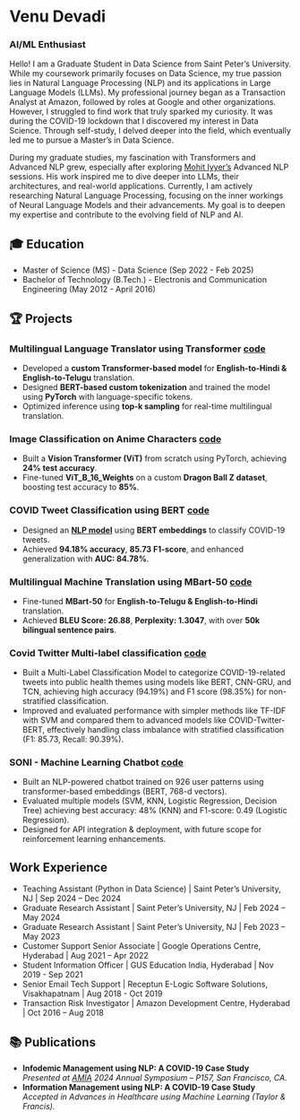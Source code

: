 # Venu Devadi
### AI/ML Enthusiast

Hello! I am a Graduate Student in Data Science from Saint Peter’s University. While my coursework primarily focuses on Data Science, my true passion lies in Natural Language Processing (NLP) and its applications in Large Language Models (LLMs). My professional journey began as a Transaction Analyst at Amazon, followed by roles at Google and other organizations. However, I struggled to find work that truly sparked my curiosity. It was during the COVID-19 lockdown that I discovered my interest in Data Science. Through self-study, I delved deeper into the field, which eventually led me to pursue a Master’s in Data Science.

During my graduate studies, my fascination with Transformers and Advanced NLP grew, especially after exploring [Mohit Iyyer’s](https://www.cs.umd.edu/~miyyer/) Advanced NLP sessions. His work inspired me to dive deeper into LLMs, their architectures, and real-world applications. Currently, I am actively researching Natural Language Processing, focusing on the inner workings of Neural Language Models and their advancements. My goal is to deepen my expertise and contribute to the evolving field of NLP and AI.


## 🎓 Education
- Master of Science (MS) - Data Science (Sep 2022 - Feb 2025)
- Bachelor of Technology (B.Tech.) - Electronis and Communication Engineering (May 2012 - April 2016)


## 🏆 Projects  

### **Multilingual Language Translator using Transformer** [code](https://github.com/venukrishna-devadi/Multilingual-Transformer-Model-for-Language-Translation)
- Developed a **custom Transformer-based model** for **English-to-Hindi & English-to-Telugu** translation.  
- Designed **BERT-based custom tokenization** and trained the model using **PyTorch** with language-specific tokens.  
- Optimized inference using **top-k sampling** for real-time multilingual translation.

### **Image Classification on Anime Characters** [code](https://github.com/venukrishna-devadi/IMAGE-CLASSIFICATION-PROJECT-ON-ANIME-CHARACTERS)
- Built a **Vision Transformer (ViT)** from scratch using PyTorch, achieving **24% test accuracy**.  
- Fine-tuned **ViT_B_16_Weights** on a custom **Dragon Ball Z dataset**, boosting test accuracy to **85%**.  

### **COVID Tweet Classification using BERT** [code](https://github.com/venukrishna-devadi/BERT-cvoid-tweet-classification)  
- Designed an [**NLP model**]() using **BERT embeddings** to classify COVID-19 tweets.  
- Achieved **94.18% accuracy**, **85.73 F1-score**, and enhanced generalization with **AUC: 84.78%**.  

### **Multilingual Machine Translation using MBart-50** [code](https://github.com/venukrishna-devadi/Multilingual-Translation-with-MBart-50)
- Fine-tuned **MBart-50** for **English-to-Telugu & English-to-Hindi** translation.  
- Achieved **BLEU Score: 26.88**, **Perplexity: 1.3047**, with over **50k bilingual sentence pairs**.  

### **Covid Twitter Multi-label classification** [code](https://github.com/venukrishna-devadi/COVID-Twitter-MultiLabel-Classification)
- Built a Multi-Label Classification Model to categorize COVID-19-related tweets into public health themes using models like BERT, CNN-GRU, and TCN, achieving high accuracy (94.19%) and F1 score (98.35%) for non-stratified classification.
- Improved and evaluated performance with simpler methods like TF-IDF with SVM and compared them to advanced models like COVID-Twitter-BERT, effectively handling class imbalance with stratified classification (F1: 85.73, Recall: 90.39%).

### **SONI - Machine Learning Chatbot** [code](https://github.com/venukrishna-devadi/ML_Doubt_clarrifier_Chatbot)
- Built an NLP-powered chatbot trained on 926 user patterns using transformer-based embeddings (BERT, 768-d vectors).
- Evaluated multiple models (SVM, KNN, Logistic Regression, Decision Tree) achieving best accuracy: 48% (KNN) and F1-score: 0.49 (Logistic Regression).
- Designed for API integration & deployment, with future scope for reinforcement learning enhancements.


## Work Experience

- Teaching Assistant (Python in Data Science) | Saint Peter’s University, NJ | Sep 2024 – Dec 2024
- Graduate Research Assistant | Saint Peter’s University, NJ | Feb 2024 – May 2024
- Graduate Research Assistant | Saint Peter’s University, NJ | Feb 2023 – May 2023
- Customer Support Senior Associate | Google Operations Centre, Hyderabad | Aug 2021 – Apr 2022
- Student Information Officer | GUS Education India, Hyderabad | Nov 2019 - Sep 2021
- Senior Email Tech Support | Receptun E-Logic Software Solutions, Visakhapatnam | Aug 2018 - Oct 2019
- Transaction Risk Investigator | Amazon Development Centre, Hyderabad | Oct 2016 – Aug 2018


## 📚 Publications

- **Infodemic Management using NLP: A COVID-19 Case Study**  
  *Presented at [AMIA](https://amia.secure-platform.com/symposium/solicitations/102001/sessiongallery/schedule/items/94175) 2024 Annual Symposium – P157, San Francisco, CA.*  
- **Information Management using NLP: A COVID-19 Case Study**  
  *Accepted in Advances in Healthcare using Machine Learning (Taylor & Francis).*
  
